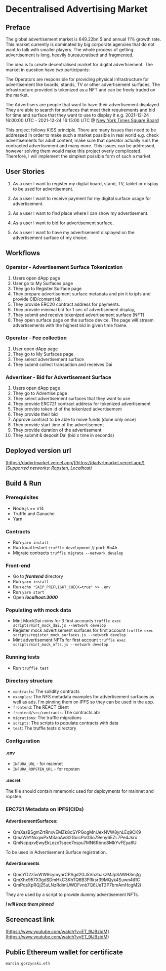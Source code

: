 # Decentralised Advertising Market

## Preface

The global advertisement market is 649.22bn $ and annual 11% growth rate. This 
market currently is dominated by big corporate agencies that do not want to talk
with smaller players. The whole process of getting advertisement is long,
heavily bureaucratised and fragmented.

The idea is to create decentralised market for digital advertisement. The market in question 
have two participants:

The Operators are responsible for providing physical infrastructure for advertisement
like boards, stands, TV or other advertisement surfaces. The infrastructure provided
is tokenized as a NFT and can be freely traded on the market. 

The Advertisers are people that want to have their advertisement displayed. They are able
to search for surfaces that meet their requirements and bid for time and surface that they
want to use to display it e.g.
2021-12-24 16:00:00 UTC - 2021-12-24 16:15:00 UTC
@
[New York Times Square Board](https://www.couturefashionweek.com/wp-content/uploads/2016/07/nasdaq-billboard-8in.jpg)

This project follows KISS principle. There are many issues that need to be addressed
in order to make such a market possible in real world e.g. check advertisements for adult content, make
sure that operator actually runs the contracted advertisement and many more. This issues can be addressed,
however solving them would make this project overly complicated. Therefore, I will implement the simplest
possible form of such a market.

## User Stories

1. As a user I want to register my digital board, stand, TV, tablet or display to be used for advertisement.
2. As a user I want to receive payment for my digital surface usage for advertisement.

3. As a user I want to find place where I can show my advertisement.
4. As a user I want to bid for advertisement surface.
5. As a user I want to have my advertisement displayed on the advertisement surface of my choice.

## Workflows

### Operator - Advertisement Surface Tokenization

1. Users open dApp page
2. User go to My Surfaces page
3. They go to Register Surface page
4. They prepare advertisement surface metadata and pin it to ipfs and provide CID(content id).
5. They provide ERC20 contract address for payments.
6. They provide minimal bid for 1 sec of advertisement display,
7. They submit and receive tokenized advertisement surface (NFT)
8. They open surface page on the surface device. The page will stream advertisements with the highest bid in given time
   frame.

### Operator - Fee collection

1. User open dApp page
2. They go to My Surfaces page
3. They select advertisement surface
4. They submit collect transaction and receives Dai

### Advertiser - Bid for Advertisement Surface

1. Users open dApp page
2. They go to Advertise page
3. They select advertisement surfaces that they want to use
4. They provide ERC721 contract address for tokenized advertisement
5. They provide token id of the tokenized advertisement
6. They provide their bid
7. Approve contract to be able to move funds (done only once)
8. They provide start time of the advertisement
9. They provide duration of the advertisement
10. They submit & deposit Dai (bid x time in seconds)

## Deployed version url

[https://dadvrtmarket.vercel.app/](https://dadvrtmarket.vercel.app/) *(Supported networks: Ropsten, Localhost)*

## Build & Run

### Prerequisites

- Node.js == v14
- Truffle and Ganache
- Yarn

### Contracts

- Run ```yarn install```
- Run local testnet ```truffle development``` // port: 9545
- Migrate contracts ```truffle migrate --network develop```

### Front-end

- Go to ***frontend*** directory
- Run ```yarn install```
- Run ```echo "SKIP_PREFLIGHT_CHECK=true" >> .env```
- Run ```yarn start```
- Open ***localhost:3000***

### Populating with mock data

- Mint MockDai coins for 3 first accounts  ```truffle exec scripts/mint_mock_dai.js --network develop```
- Register mock advertisement surfaces for first
  account ```truffle exec scripts/register_mock_surfaces.js --network develop```
- Mint advertisement NFTs for first account ```truffle exec scripts/mint_mock_nfts.js --network develop```

### Running tests

- Run ```truffle test```

### Directory structure

- ```contracts```: The solidity contracts
- ```examples```: The NFS metadata examples for advertisement surfaces as well as ads. I'm pinning them on IPFS so they
  can be used in the app.
- ```frontend```: The REACT client
- ```frontend/src/contracts```: The contracts abi
- ```migrations```: The truffle migrations
- ```scripts```: The scripts to populate contracts with data
- ```test```: The truffle tests directory

### Configuration

#### .env

- ```INFURA_URL``` - for mainnet
- ```INFURA_ROPSTEN_URL``` - for ropsten

#### .secret

The file should contain mnemonic used for deployments for mainnet and ropsten.

### ERC721 Metadata on IPFS(CIDs)

#### AdvertisementSurfaces:

- QmXasBSgmZrtRnxvEMZk8cSYPGogMnUexNVW8ynLEq9CK9
- QmaWeYNcqwPxM3aoAwS2GoicPoGSo79eny6EZL7Pe4Jkrx
- QmNcpqxvEwyEkLezxTsqee7espu7MN6Rbnc8MkYvFEya6U

To be used in Advertisement Surface registration.

#### Advertisements

- QmcYD2z5vWW9cymyarCPSgd2GJ5VnzbJkzMJpSAWH3mjtg
- QmXhx957X3gdSDmHkC3KhTQ6B3FRksr39MQyk4Suwn4tRC
- QmPqsXpRQj25uLNzRdimUWDFvnb7Q6UeT3P7bmAmHogM2i

They are used by a script to provide dummy advertisement NFTs.

***I will keep them pinned***

## Screencast link

[https://www.youtube.com/watch?v=ET_9lJBzidM](https://www.youtube.com/watch?v=ET_9lJBzidM)

## Public Ethereum wallet for certificate

```marcin.gorzynski.eth```